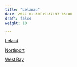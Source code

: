 ```yaml
---
title: "Lelanau"
date: 2021-01-30T19:37:57-08:00
draft: false
weight: 10

---
```


<a target="_blank" href="/wom/static/maps/Leland.pdf">Leland</a> 

<a target="_blank" href="/wom/static/maps/Northport.pdf">Northport</a> 

<a target="_blank" href="/wom/static/maps/WestBay.pdf">West Bay</a> 
